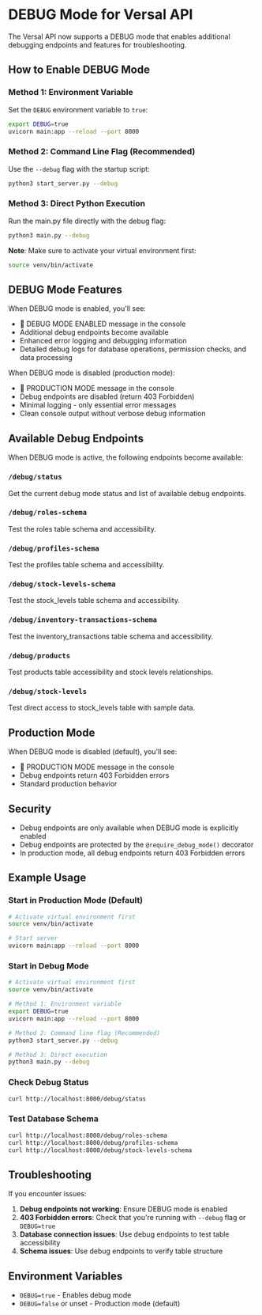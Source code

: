 # DEBUG Mode for Versal API

The Versal API now supports a DEBUG mode that enables additional debugging endpoints and features for troubleshooting.

## How to Enable DEBUG Mode

### Method 1: Environment Variable
Set the `DEBUG` environment variable to `true`:

```bash
export DEBUG=true
uvicorn main:app --reload --port 8000
```

### Method 2: Command Line Flag (Recommended)
Use the `--debug` flag with the startup script:

```bash
python3 start_server.py --debug
```

### Method 3: Direct Python Execution
Run the main.py file directly with the debug flag:

```bash
python3 main.py --debug
```

**Note**: Make sure to activate your virtual environment first:
```bash
source venv/bin/activate
```

## DEBUG Mode Features

When DEBUG mode is enabled, you'll see:
- 🔧 DEBUG MODE ENABLED message in the console
- Additional debug endpoints become available
- Enhanced error logging and debugging information
- Detailed debug logs for database operations, permission checks, and data processing

When DEBUG mode is disabled (production mode):
- 🚀 PRODUCTION MODE message in the console
- Debug endpoints are disabled (return 403 Forbidden)
- Minimal logging - only essential error messages
- Clean console output without verbose debug information

## Available Debug Endpoints

When DEBUG mode is active, the following endpoints become available:

### `/debug/status`
Get the current debug mode status and list of available debug endpoints.

### `/debug/roles-schema`
Test the roles table schema and accessibility.

### `/debug/profiles-schema`
Test the profiles table schema and accessibility.

### `/debug/stock-levels-schema`
Test the stock_levels table schema and accessibility.

### `/debug/inventory-transactions-schema`
Test the inventory_transactions table schema and accessibility.

### `/debug/products`
Test products table accessibility and stock levels relationships.

### `/debug/stock-levels`
Test direct access to stock_levels table with sample data.

## Production Mode

When DEBUG mode is disabled (default), you'll see:
- 🚀 PRODUCTION MODE message in the console
- Debug endpoints return 403 Forbidden errors
- Standard production behavior

## Security

- Debug endpoints are only available when DEBUG mode is explicitly enabled
- Debug endpoints are protected by the `@require_debug_mode()` decorator
- In production mode, all debug endpoints return 403 Forbidden errors

## Example Usage

### Start in Production Mode (Default)
```bash
# Activate virtual environment first
source venv/bin/activate

# Start server
uvicorn main:app --reload --port 8000
```

### Start in Debug Mode
```bash
# Activate virtual environment first
source venv/bin/activate

# Method 1: Environment variable
export DEBUG=true
uvicorn main:app --reload --port 8000

# Method 2: Command line flag (Recommended)
python3 start_server.py --debug

# Method 3: Direct execution
python3 main.py --debug
```

### Check Debug Status
```bash
curl http://localhost:8000/debug/status
```

### Test Database Schema
```bash
curl http://localhost:8000/debug/roles-schema
curl http://localhost:8000/debug/profiles-schema
curl http://localhost:8000/debug/stock-levels-schema
```

## Troubleshooting

If you encounter issues:

1. **Debug endpoints not working**: Ensure DEBUG mode is enabled
2. **403 Forbidden errors**: Check that you're running with `--debug` flag or `DEBUG=true`
3. **Database connection issues**: Use debug endpoints to test table accessibility
4. **Schema issues**: Use debug endpoints to verify table structure

## Environment Variables

- `DEBUG=true` - Enables debug mode
- `DEBUG=false` or unset - Production mode (default) 